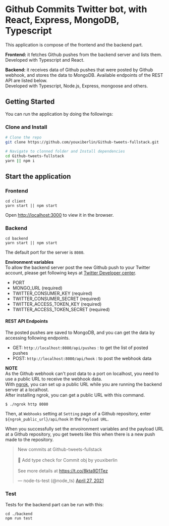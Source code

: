# Github Commits Twitter bot, with React, Express, MongoDB, Typescript

This application is compose of the frontend and the backend part.  

**Frontend:** it fetches Github pushes from the backend server and lists them. Developed with Typescript and React.  

**Backend:** it receives data of Github pushes that were posted by Github webhook, and stores the data to MongoDB. Available endpoints of the REST API are listed below.   
Developed with Typescript, Node.js, Express, mongoose and others.

## Getting Started

You can run the application by doing the followings:
### Clone and Install

```bash
# Clone the repo
git clone https://github.com/youxiberlin/Github-tweets-fullstack.git

# Navigate to clonned folder and Install dependencies
cd Github-tweets-fullstack
yarn || npm i

```

## Start the application

### Frontend
```
cd client
yarn start || npm start
```
Open [http://localhost:3000](http://localhost:3000) to view it in the browser.

### Backend
```
cd backend
yarn start || npm start
```
The default port for the server is `8080`.

**Environment variables**  
To allow the backend server post the new Github push to your Twitter account, please get following keys at [Twitter Developer center](https://developer.twitter.com/en).
- PORT
- MONGO_URL (required)
- TWITTER_CONSUMER_KEY (required)
- TWITTER_CONSUMER_SECRET (required)
- TWITTER_ACCESS_TOKEN_KEY (required)
- TWITTER_ACCESS_TOKEN_SECRET (required)

#### REST API Endpoints
The posted pushes are saved to MongoDB, and you can get the data by accessing following endpoints.

- GET: `http://localhost:8080/api/pushes` : to get the list of posted pushes
- POST: `http://localhost:8080/api/hook` : to post the webhook data

**NOTE**  
As the Github webhook can't post data to a port on localhost, you need to use a public URL to receive the webhook data.  
With [ngrok](https://ngrok.com/), you can set up a public URL while you are running the backend server at a localhost.  
After installing ngrok, you can get a public URL with this command.
```
$ ./ngrok http 8080
```
Then, at `Webhooks` setting at `Setting` page of a Github repository, enter `${ngrok_public_url}/api/hook` in the `Payload URL`.   

When you successfully set the envoironment variables and the payload URL at a Github repository, you get tweets like this when there is a new push made to the repository.  
<blockquote class="twitter-tweet"><p lang="en" dir="ltr">New commits at Github-tweets-fullstack<br><br> 🚀 Add type check for Commit obj by youxiberlin<br><br> See more details at <a href="https://t.co/8kta9D1Tez">https://t.co/8kta9D1Tez</a></p>&mdash; node-ts-test (@node_ts) <a href="https://twitter.com/node_ts/status/1387125233375711241?ref_src=twsrc%5Etfw">April 27, 2021</a></blockquote> 

### Test  

Tests for the backend part can be run with this:
```
cd ./backend
npm run test
```
